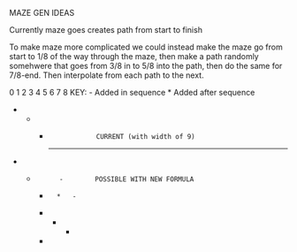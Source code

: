 MAZE GEN IDEAS

Currently maze goes creates path from start to finish

To make maze more complicated we could instead make the maze go from start to 1/8 of the way through the maze, then make a path randomly somehwere that goes from 3/8 in to 5/8 into the path, then do the same for 7/8-end. Then interpolate from each path to the next.

0 1 2 3 4 5 6 7 8      KEY: - Added in sequence  * Added after sequence

- - -                 CURRENT (with width of 9)
      - - - - - -

- -           -        POSSIBLE WITH NEW FORMULA
    *       *   -
    *   - -
      -